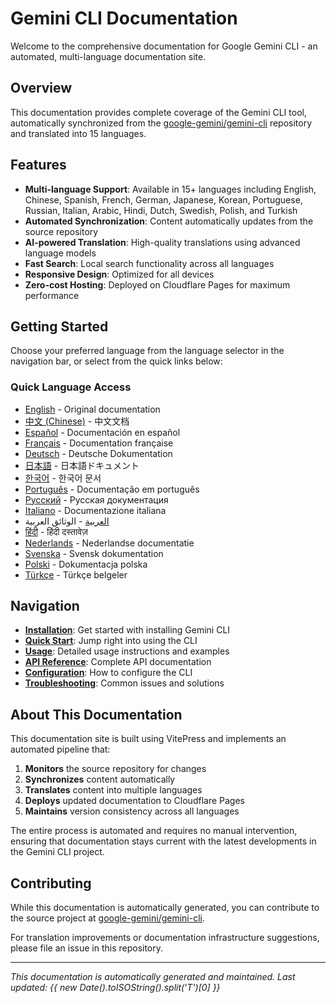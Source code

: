 # Gemini CLI Documentation

Welcome to the comprehensive documentation for Google Gemini CLI - an automated, multi-language documentation site.

## Overview

This documentation provides complete coverage of the Gemini CLI tool, automatically synchronized from the [google-gemini/gemini-cli](https://github.com/google-gemini/gemini-cli) repository and translated into 15 languages.

## Features

- **Multi-language Support**: Available in 15+ languages including English, Chinese, Spanish, French, German, Japanese, Korean, Portuguese, Russian, Italian, Arabic, Hindi, Dutch, Swedish, Polish, and Turkish
- **Automated Synchronization**: Content automatically updates from the source repository
- **AI-powered Translation**: High-quality translations using advanced language models
- **Fast Search**: Local search functionality across all languages
- **Responsive Design**: Optimized for all devices
- **Zero-cost Hosting**: Deployed on Cloudflare Pages for maximum performance

## Getting Started

Choose your preferred language from the language selector in the navigation bar, or select from the quick links below:

### Quick Language Access

- [English](/) - Original documentation
- [中文 (Chinese)](/zh/) - 中文文档
- [Español](/es/) - Documentación en español
- [Français](/fr/) - Documentation française
- [Deutsch](/de/) - Deutsche Dokumentation
- [日本語](/ja/) - 日本語ドキュメント
- [한국어](/ko/) - 한국어 문서
- [Português](/pt/) - Documentação em português
- [Русский](/ru/) - Русская документация
- [Italiano](/it/) - Documentazione italiana
- [العربية](/ar/) - الوثائق العربية
- [हिंदी](/hi/) - हिंदी दस्तावेज़
- [Nederlands](/nl/) - Nederlandse documentatie
- [Svenska](/sv/) - Svensk dokumentation
- [Polski](/pl/) - Dokumentacja polska
- [Türkçe](/tr/) - Türkçe belgeler

## Navigation

- **[Installation](/installation)**: Get started with installing Gemini CLI
- **[Quick Start](/quick-start)**: Jump right into using the CLI
- **[Usage](/usage)**: Detailed usage instructions and examples
- **[API Reference](/api)**: Complete API documentation
- **[Configuration](/configuration)**: How to configure the CLI
- **[Troubleshooting](/troubleshooting)**: Common issues and solutions

## About This Documentation

This documentation site is built using VitePress and implements an automated pipeline that:

1. **Monitors** the source repository for changes
2. **Synchronizes** content automatically
3. **Translates** content into multiple languages
4. **Deploys** updated documentation to Cloudflare Pages
5. **Maintains** version consistency across all languages

The entire process is automated and requires no manual intervention, ensuring that documentation stays current with the latest developments in the Gemini CLI project.

## Contributing

While this documentation is automatically generated, you can contribute to the source project at [google-gemini/gemini-cli](https://github.com/google-gemini/gemini-cli).

For translation improvements or documentation infrastructure suggestions, please file an issue in this repository.

---

*This documentation is automatically generated and maintained. Last updated: {{ new Date().toISOString().split('T')[0] }}*